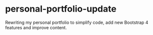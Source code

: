 # personal-portfolio-update
Rewriting my personal portfolio to simplify code, add new Bootstrap 4 features and improve content.

